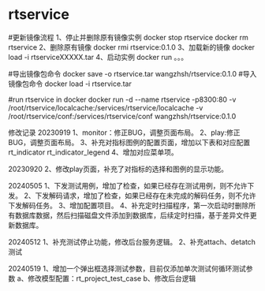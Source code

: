 # rtservice

#更新镜像流程
1、停止并删除原有镜像实例
    docker stop rtservice
    docker rm rtservice
2、删除原有镜像
    docker rmi rtservice:0.1.0
3、加载新的镜像
    docker load -i rtserviceXXXXX.tar
4、启动实例
    docker run 。。。

#导出镜像包命令
docker save -o rtservice.tar wangzhsh/rtservice:0.1.0
#导入镜像包命令
docker load -i rtservice.tar

#run rtservice in docker
docker run -d --name rtservice -p8300:80 -v /root/rtservice/localcache:/services/rtservice/localcache -v /root/rtservice/conf:/services/rtservice/conf wangzhsh/rtservice:0.1.0

修改记录
20230919
1、monitor：修正BUG，调整页面布局。
2、play:修正BUG，调整页面布局。
3、补充对指标图例的配置页面，增加以下表和对应配置
    rt_indicator
    rt_indicator_legend
4、增加对应菜单项。

20230920
2、修改play页面，补充了对指标的选择和图例的显示功能。

20240505
1、下发测试用例，增加了检查，如果已经存在测试用例，则不允许下发。
2、下发解码请求，增加了检查，如果已经存在未完成的解码任务，则不允许下发解码任务。
3、增加配置项目。
4、补充定时扫描程序，第一次启动时删除所有数据库数据，然后扫描磁盘文件添加到数据库，后续定时扫描，基于差异文件更新数据库。

20240512
1、补充测试停止功能，修改后台服务逻辑。
2、补充attach、detatch测试

20240519
1、增加一个弹出框选择测试参数，目前仅添加单次测试何循环测试参数
    a、修改模型配置：rt_project_test_case
    b、修改后台逻辑

   